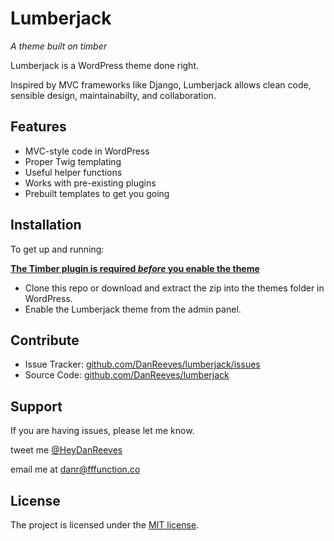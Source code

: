 Lumberjack
========
*A theme built on timber*

Lumberjack is a WordPress theme done right.

Inspired by MVC frameworks like Django, Lumberjack allows clean code, sensible design, maintainabilty, and collaboration.

Features
--------

- MVC-style code in WordPress
- Proper Twig templating
- Useful helper functions
- Works with pre-existing plugins
- Prebuilt templates to get you going

Installation
------------

To get up and running:

**[The Timber plugin is required *before* you enable the theme](http://upstatement.com/timber/)**

 - Clone this repo or download and extract the zip into the themes folder in WordPress.
 - Enable the Lumberjack theme from the admin panel.

Contribute
----------

- Issue Tracker: [github.com/DanReeves/lumberjack/issues](https://github.com/DanReeves/lumberjack/issues)
- Source Code: [github.com/DanReeves/lumberjack](https://github.com/DanReeves/lumberjack)

Support
-------

If you are having issues, please let me know.

tweet me [@HeyDanReeves](http://twitter.com/heydanreeves)

email me at [danr@fffunction.co](mailto:danr@fffunction.co)

License
-------

The project is licensed under the [MIT license](http://danreeves.mit-license.org/).
